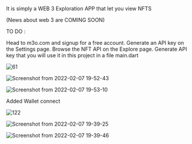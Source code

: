 It is simply a WEB 3 Exploration APP that let you view NFTS 

(News about web 3 are COMING SOON)

TO DO :

Head to m3o.com and signup for a free account.
Generate an API key on the Settings page.
Browse the NFT API on the Explore page.
Generate API key that you will use it in this project in a file main.dart


![61](https://user-images.githubusercontent.com/64710848/152833562-bdb99781-0824-4578-8441-e9b3735f6fa2.png)


![Screenshot from 2022-02-07 19-52-43](https://user-images.githubusercontent.com/64710848/152834251-5c6ee457-4513-4fdc-929c-9ab7df839a04.png)


![Screenshot from 2022-02-07 19-53-10](https://user-images.githubusercontent.com/64710848/152834266-cef51538-7106-4660-9df1-b0372d831d7d.png)


Added Wallet connect 

![122](https://user-images.githubusercontent.com/64710848/152831895-b25b3277-ceca-4689-82f2-0659f0d00250.png)

![Screenshot from 2022-02-07 19-39-25](https://user-images.githubusercontent.com/64710848/152831914-0a9b795a-313c-4142-ad92-f3e05db27f82.png)


![Screenshot from 2022-02-07 19-39-46](https://user-images.githubusercontent.com/64710848/152831942-182f5c8c-1b82-464d-a721-15bea87e0d3b.png)






